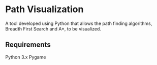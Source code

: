 # Path Visualization

A tool developed using Python that allows the path finding algorithms, Breadth First Search and A*, to be visualized. 

## Requirements
Python 3.x
Pygame

